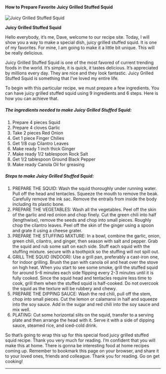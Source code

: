             

#### How to Prepare Favorite Juicy Grilled Stuffed Squid

![Juicy Grilled Stuffed Squid](https://img-global.cpcdn.com/recipes/46ad0f5901706025/751x532cq70/juicy-grilled-stuffed-squid-recipe-main-photo.jpg)

**Juicy Grilled Stuffed Squid**

Hello everybody, it’s me, Dave, welcome to our recipe site. Today, I will show you a way to make a special dish, juicy grilled stuffed squid. It is one of my favorites. For mine, I am going to make it a little bit unique. This will be really delicious.

Juicy Grilled Stuffed Squid is one of the most favored of current trending foods in the world. It’s simple, it is quick, it tastes delicious. It’s appreciated by millions every day. They are nice and they look fantastic. Juicy Grilled Stuffed Squid is something that I’ve loved my entire life.

To begin with this particular recipe, we must prepare a few ingredients. You can have juicy grilled stuffed squid using 9 ingredients and 6 steps. Here is how you can achieve that.

##### The ingredients needed to make Juicy Grilled Stuffed Squid:

1.  Prepare 4 pieces Squid
2.  Prepare 4 cloves Garlic
3.  Take 2 pieces Red Onion
4.  Get 1 piece Finger Chilies
5.  Get 1/8 cup Cilantro Leaves
6.  Make ready 1 inch thick Ginger
7.  Make ready 1/2 tablespoon Rock Salt
8.  Get 1/2 tablespoon Ground Black Pepper
9.  Make ready Canola Oil for greasing

##### Steps to make Juicy Grilled Stuffed Squid:

1.  PREPARE THE SQUID: Wash the squid thoroughly under running water. Pull off the head and tentacles. Squeeze the mouth to remove the beak. Carefully remove the ink sac. Remove the entrails from inside the body including its plastic bone.
2.  PREPARE THE VEGETABLES: Wash all the vegetables. Peel off the skin of the garlic and red onion and chop finely. Cut the green chili into half (lengthwise), remove the seeds and chop into small pieces. Roughly chop the cilantro leaves. Peel off the skin of the ginger using a spoon and grate it using a cheese grater.
3.  PREPARE THE STUFFING MIXTURE: In a bowl, combine the garlic, onion, green chili, cilantro, and ginger, then season with salt and pepper. Grab the squid and rub some salt on each side. Stuff each squid with the stuffing mixture. secure with a toothpick so the stuffing will not spill out.
4.  GRILL THE SQUID (INDOOR): Use a grill pan, preferably a cast-iron one, for indoor grilling. Brush the pan with canola oil and heat over the stove on high heat. When you start to see some smoke, grill the stuffed squid for around 5-6 minutes each side flipping every 2-3 minutes until it is fully cooked. Since the squid head and tentacles require less time to cook, grill them when the stuffed squid is half-cooked. Do not overcook the squid as the texture will be rubbery and chewy.
5.  PREPARE THE DIPPING SAUCE: Wash the red chili, pull off the stem, chop into small pieces. Cut the lemon or calamansi in half and squeeze into the soy sauce. Add in the sugar and red chili into the soy sauce and mix well.
6.  PLATING: Cut some horizontal slits on the squid, transfer to a serving plate and then arrange the head with it. Serve it with a side of dipping sauce, steamed rice, and iced-cold drink.

So that’s going to wrap this up for this special food juicy grilled stuffed squid recipe. Thank you very much for reading. I’m confident that you will make this at home. There is gonna be interesting food at home recipes coming up. Remember to bookmark this page on your browser, and share it to your loved ones, friends and colleague. Thank you for reading. Go on get cooking!

* * *